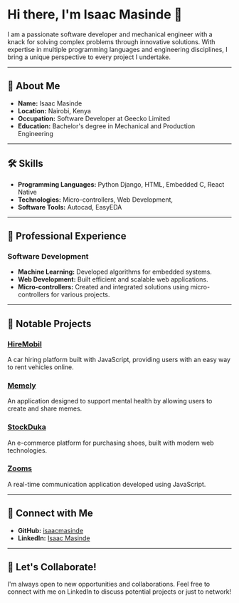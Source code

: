 # Hi there, I'm Isaac Masinde 👋

I am a passionate software developer and mechanical engineer with a knack for solving complex problems through innovative solutions. With expertise in multiple programming languages and engineering disciplines, I bring a unique perspective to every project I undertake.

---

## 📜 About Me

- **Name:** Isaac Masinde
- **Location:** Nairobi, Kenya
- **Occupation:** Software Developer at Geecko Limited
- **Education:** Bachelor's degree in Mechanical and Production Engineering

---

## 🛠️ Skills

- **Programming Languages:** Python Django, HTML, Embedded C, React Native
- **Technologies:** Micro-controllers, Web Development,
- **Software Tools:** Autocad, EasyEDA

---

## 💼 Professional Experience


### Software Development
- **Machine Learning:** Developed algorithms for embedded systems.
- **Web Development:** Built efficient and scalable web applications.
- **Micro-controllers:** Created and integrated solutions using micro-controllers for various projects.

---

## 🚀 Notable Projects

### [HireMobil](https://github.com/isaacmasinde/HireMobil)
A car hiring platform built with JavaScript, providing users with an easy way to rent vehicles online.

### [Memely](https://github.com/isaacmasinde/Memely)
An application designed to support mental health by allowing users to create and share memes.

### [StockDuka](https://github.com/isaacmasinde/StockDuka)
An e-commerce platform for purchasing shoes, built with modern web technologies.

### [Zooms](https://github.com/isaacmasinde/Zooms)
A real-time communication application developed using JavaScript.

---

## 🔗 Connect with Me

- **GitHub:** [isaacmasinde](https://github.com/isaacmasinde)
- **LinkedIn:** [Isaac Masinde](https://www.linkedin.com/in/isaac-masinde/)

---

## 🤝 Let's Collaborate!

I'm always open to new opportunities and collaborations. Feel free to connect with me on LinkedIn to discuss potential projects or just to network!
